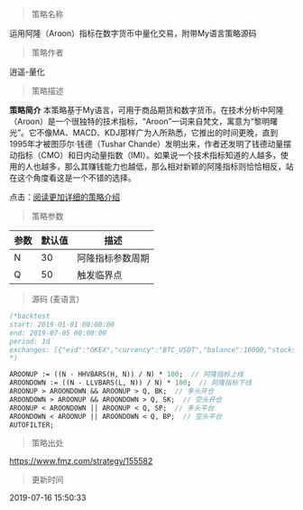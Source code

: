 
> 策略名称

运用阿隆（Aroon）指标在数字货币中量化交易，附带My语言策略源码

> 策略作者

逍遥-量化

> 策略描述

**策略简介**
本策略基于My语言，可用于商品期货和数字货币。在技术分析中阿隆（Aroon）是一个很独特的技术指标，“Aroon”一词来自梵文，寓意为“黎明曙光”。它不像MA、MACD、KDJ那样广为人所熟悉，它推出的时间更晚，直到1995年才被图莎尔·钱德（Tushar Chande）发明出来，作者还发明了钱德动量摆动指标（CMO）和日内动量指数（IMI）。如果说一个技术指标知道的人越多，使用的人也越多，那么其赚钱能力也越低，那么相对新颖的阿隆指标则恰恰相反，站在这个角度看这是一个不错的选择。

点击：[阅读更加详细的策略介绍](https://www.fmz.com/digest-topic/3982)

> 策略参数



|参数|默认值|描述|
|----|----|----|
|N|30|阿隆指标参数周期|
|Q|50|触发临界点|


> 源码 (麦语言)

``` pascal
(*backtest
start: 2019-01-01 00:00:00
end: 2019-07-05 00:00:00
period: 1d
exchanges: [{"eid":"OKEX","currency":"BTC_USDT","balance":10000,"stocks":3}]
*)

AROONUP := ((N - HHVBARS(H, N)) / N) * 100;  // 阿隆指标上线
AROONDOWN := ((N - LLVBARS(L, N)) / N) * 100;  // 阿隆指标下线
AROONUP > AROONDOWN && AROONUP > Q, BK;  // 多头开仓
AROONDOWN > AROONUP && AROONDOWN > Q, SK;  // 空头开仓
AROONUP < AROONDOWN || AROONUP < Q, SP;  // 多头平台
AROONDOWN < AROONUP || AROONDOWN < Q, BP;  // 空头平台
AUTOFILTER;
```

> 策略出处

https://www.fmz.com/strategy/155582

> 更新时间

2019-07-16 15:50:33
